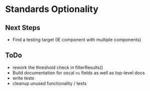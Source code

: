 # Standards Optionality

## Next Steps
- Find a testing target (IE component with multiple components)

## ToDo
- rework the threshold check in filterResults()
- Build documentation for oscal `ns` fields as well as top-level docs
- write tests
- cleanup unused functionality / tests



